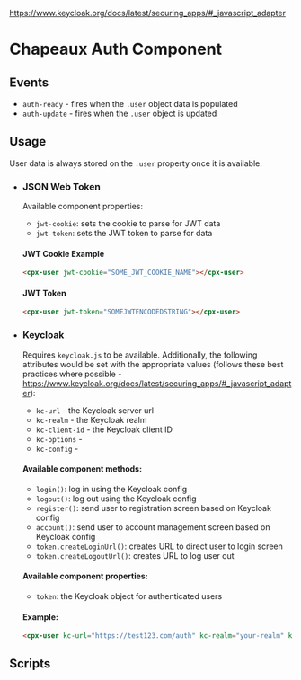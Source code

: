 https://www.keycloak.org/docs/latest/securing_apps/#_javascript_adapter

# Chapeaux Auth Component

## Events

* `auth-ready` - fires when the `.user` object data is populated
* `auth-update` - fires when the `.user` object is updated

## Usage

User data is always stored on the `.user` property once it is
available. 

* ### JSON Web Token

    Available component properties:

    * `jwt-cookie`: sets the cookie to parse for JWT data
    * `jwt-token`: sets the JWT token to parse for data
    
    #### JWT Cookie Example
    ```html
    <cpx-user jwt-cookie="SOME_JWT_COOKIE_NAME"></cpx-user>
    ```

    #### JWT Token
    ```html
    <cpx-user jwt-token="SOMEJWTENCODEDSTRING"></cpx-user>
    ```

* ### Keycloak

    Requires `keycloak.js` to be available. Additionally, the following attributes would be set with the appropriate values (follows these best practices where possible - https://www.keycloak.org/docs/latest/securing_apps/#_javascript_adapter):

    * `kc-url` - the Keycloak server url
    * `kc-realm` - the Keycloak realm
    * `kc-client-id` - the Keycloak client ID
    * `kc-options` - 
    * `kc-config` -

    #### Available component methods:

    * `login()`: log in using the Keycloak config
    * `logout()`: log out using the Keycloak config
    * `register()`: send user to registration screen based on Keycloak config
    * `account()`: send user to account management screen based on Keycloak config
    * `token.createLoginUrl()`: creates URL to direct user to login screen
    * `token.createLogoutUrl()`: creates URL to log user out

    #### Available component properties:

    * `token`: the Keycloak object for authenticated users

    #### Example:
    ```html
    <cpx-user kc-url="https://test123.com/auth" kc-realm="your-realm" kc-client-id="your-client-id"></cpx-user>
    ```

## Scripts



